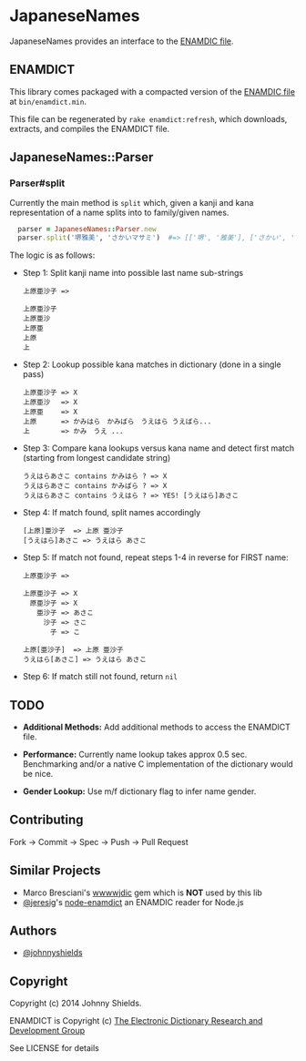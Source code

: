 # JapaneseNames

JapaneseNames provides an interface to the [ENAMDIC file](http://www.csse.monash.edu.au/~jwb/enamdict_doc.html).


## ENAMDICT

This library comes packaged with a compacted version of the [ENAMDIC file](http://www.csse.monash.edu.au/~jwb/enamdict_doc.html)
at `bin/enamdict.min`.

This file can be regenerated by `rake enamdict:refresh`, which downloads, extracts, and compiles the ENAMDICT file.


## JapaneseNames::Parser

### Parser#split

Currently the main method is `split` which, given a kanji and kana representation of a name splits
into to family/given names.

```ruby
  parser = JapaneseNames::Parser.new
  parser.split('堺雅美', 'さかいマサミ')  #=> [['堺', '雅美'], ['さかい', 'マサミ']]
```

The logic is as follows:

* Step 1: Split kanji name into possible last name sub-strings

   ```
   上原亜沙子 => 

   上原亜沙子
   上原亜沙
   上原亜
   上原
   上
   ```

* Step 2: Lookup possible kana matches in dictionary (done in a single pass)

   ```
   上原亜沙子 => X
   上原亜沙　 => X
   上原亜　　 => X
   上原　　　 => かみはら　かみばら　うえはら うえばら...
   上　　　　 => かみ　うえ ...
   ```

* Step 3: Compare kana lookups versus kana name and detect first match (starting from longest candidate string)

   ```
   うえはらあさこ contains かみはら ? => X
   うえはらあさこ contains かみばら ? => X
   うえはらあさこ contains うえはら ? => YES! [うえはら]あさこ
   ```

* Step 4: If match found, split names accordingly

   ```
   [上原]亜沙子  => 上原 亜沙子
   [うえはら]あさこ => うえはら あさこ
   ```

* Step 5: If match not found, repeat steps 1-4 in reverse for FIRST name:

   ```
   上原亜沙子 => 

   上原亜沙子 => X
   　原亜沙子 => X
   　　亜沙子 => あさこ
   　　　沙子 => さこ
   　　　　子 => こ

   上原[亜沙子]  => 上原 亜沙子
   うえはら[あさこ] => うえはら あさこ
   ```

* Step 6: If match still not found, return `nil`


## TODO

* **Additional Methods:** Add additional methods to access the ENAMDICT file.

* **Performance:** Currently name lookup takes approx 0.5 sec. Benchmarking and/or a native C
implementation of the dictionary would be nice.

* **Gender Lookup:** Use m/f dictionary flag to infer name gender.


## Contributing

Fork -> Commit -> Spec -> Push -> Pull Request


## Similar Projects

* Marco Bresciani's [wwwwjdic](https://rubygems.org/gems/wwwjdic) gem which is **NOT** used by this lib
* [@jeresig](https://github.com/jeresig)'s [node-enamdict](https://github.com/jeresig/node-enamdict) an ENAMDIC reader for Node.js


## Authors

* [@johnnyshields](https://github.com/johnnyshields)


## Copyright

Copyright (c) 2014 Johnny Shields.

ENAMDICT is Copyright (c) [The Electronic Dictionary Research and Development Group](http://www.edrdg.org/)

See LICENSE for details
